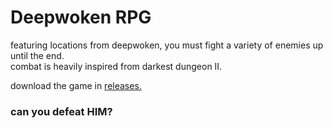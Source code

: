 # Deepwoken RPG
featuring locations from deepwoken, you must fight a variety of enemies up until the end.  
combat is heavily inspired from darkest dungeon II.  

download the game in [releases.]([url](https://github.com/boogameow/deepwoken-rpg/releases/latest))
  
  
    
### can you defeat HIM?
